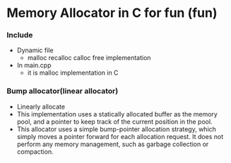 # Memory Allocator in C for fun (fun)

### Include
 * Dynamic file
   * malloc recalloc calloc free implementation
 * In main.cpp 
   * it is malloc implementation in C 

### Bump allocator(linear allocator)
  * Linearly allocate 
  * This implementation uses a statically allocated buffer
 as the memory pool, and a pointer to keep track 
of the current position in the pool.
  * This allocator uses a simple bump-pointer allocation strategy, which simply moves a pointer forward for each allocation request. It does not perform any memory management, such as garbage collection or compaction. 



